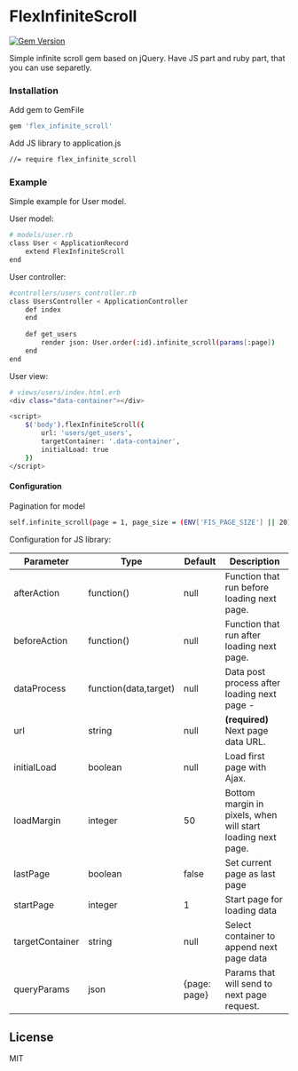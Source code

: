 # FlexInfiniteScroll
[![Gem Version](https://badge.fury.io/rb/flex_infinite_scroll.svg)](https://badge.fury.io/rb/flex_infinite_scroll)

Simple infinite scroll gem based on jQuery. Have JS part and ruby part, that you can use separetly.


### Installation



Add gem to GemFile

```sh
gem 'flex_infinite_scroll'
```

Add JS library to application.js

```sh
//= require flex_infinite_scroll
```

### Example

Simple example for User model.

User model:
```sh
# models/user.rb
class User < ApplicationRecord
    extend FlexInfiniteScroll
end
```

User controller:
```sh
#controllers/users_controller.rb
class UsersController < ApplicationController
    def index
    end
    
    def get_users
        render json: User.order(:id).infinite_scroll(params[:page])
    end
end
```

User view:
```sh
# views/users/index.html.erb
<div class="data-container"></div>

<script>
    $('body').flexInfiniteScroll({
        url: 'users/get_users',
        targetContainer: '.data-container',
        initialLoad: true
    })
</script>
```
#### Configuration
Pagination for model
```sh
self.infinite_scroll(page = 1, page_size = (ENV['FIS_PAGE_SIZE'] || 20))
```
Configuration for JS library:

|Parameter|Type|Default|Description|
|---------|----|-------|-----------|
|afterAction|function()|null|Function that run before loading next page.|
|beforeAction|function()|null|Function that run after loading next page.|
|dataProcess|function(data,target)|null| Data post process after loading next page - 
|url|string|null|**(required)** Next page data URL.|
|initialLoad|boolean|null|Load first page with Ajax.|
|loadMargin|integer|50|Bottom margin in pixels, when will start loading next page.|
|lastPage|boolean|false|Set current page as last page|
|startPage|integer|1|Start page for loading data|
|targetContainer|string|null| Select container to append next page data|
|queryParams|json|{page: page}|Params that will send to next page request. 

License
----

MIT